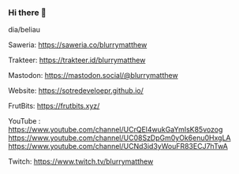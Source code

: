 ### Hi there 👋

<!--
**sotre-develoepr/sotre-develoepr** is a ✨ _special_ ✨ repository because its `README.md` (this file) appears on your GitHub profile.

Here are some ideas to get you started:

- 🔭 I’m currently working on ...
- 🌱 I’m currently learning ...
- 👯 I’m looking to collaborate on ...
- 🤔 I’m looking for help with ...
- 💬 Ask me about ...
- 📫 How to reach me: ...
- 😄 Pronouns: ...
- ⚡ Fun fact: ...
-->
dia/beliau

Saweria: https://saweria.co/blurrymatthew

Trakteer: https://trakteer.id/blurrymatthew

Mastodon: https://mastodon.social/@blurrymatthew

Website: https://sotredeveloepr.github.io/

FrutBits: https://frutbits.xyz/

YouTube :
https://www.youtube.com/channel/UCrQEl4wukGaYmIsK85vozog
https://www.youtube.com/channel/UC08SzDpGm0yOk6enu0HxgLA
https://www.youtube.com/channel/UCNd3id3yWouFR83ECJ7hTwA

Twitch: https://www.twitch.tv/blurrymatthew


